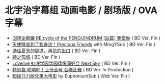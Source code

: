 # 北宇治字幕组 动画电影 / 剧场版 / OVA 字幕
- [回转企鹅罐 RE:cycle of the PENGUINDRUM [后篇] 我爱你]()  ( BD Ver. Fin )
- [天使降临到了我身边！Precious Friends]() with MingYSub ( BD Ver. Fin )
- [通往夏天的隧道，再见的出口]()  ( BD Ver. Fin )
- [镜之孤城]()  ( BD Ver. Fin )
- [Lovelive 虹咲学园学园偶像同好会 Next Sky]()  ( BD Ver. Fin )
- [特别篇 吹响吧！上低音号 合奏比赛]()  ( BD Ver. In Production )
- [超级马力欧兄弟大电影]() by EuphoniumSub ( Web Ver. Fin )
